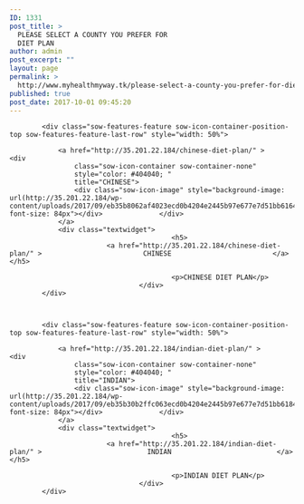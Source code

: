 ```yaml
---
ID: 1331
post_title: >
  PLEASE SELECT A COUNTY YOU PREFER FOR
  DIET PLAN
author: admin
post_excerpt: ""
layout: page
permalink: >
  http://www.myhealthmyway.tk/please-select-a-county-you-prefer-for-diet-plan/
published: true
post_date: 2017-10-01 09:45:20
---
```

<div id="pl-1331"  class="panel-layout" ><div id="pg-1331-0"  class="panel-grid panel-no-style" ><div id="pgc-1331-0-0"  class="panel-grid-cell"  data-weight="1" ><div id="panel-1331-0-0-0" class="so-panel widget widget_sow-features panel-first-child panel-last-child" data-index="0" data-style="{&quot;background_display&quot;:&quot;tile&quot;}" ><div class="so-widget-sow-features so-widget-sow-features-default-015a7d704d63">
<div class="sow-features-list sow-features-responsive">

			
			
			<div class="sow-features-feature sow-icon-container-position-top sow-features-feature-last-row" style="width: 50%">

				<a href="http://35.201.22.184/chinese-diet-plan/" >				<div
					class="sow-icon-container sow-container-none"
                    style="color: #404040; "
					title="CHINESE">
					<div class="sow-icon-image" style="background-image: url(http://35.201.22.184/wp-content/uploads/2017/09/eb35b8062af4023ecd0b4204e2445b97e677e7d51bb6164491_1920.png); font-size: 84px"></div>				</div>
				</a>
				<div class="textwidget">
											<h5>
							<a href="http://35.201.22.184/chinese-diet-plan/" >							CHINESE							</a>						</h5>
					
											<p>CHINESE DIET PLAN</p>					
									</div>
			</div>

		
			
			<div class="sow-features-feature sow-icon-container-position-top sow-features-feature-last-row" style="width: 50%">

				<a href="http://35.201.22.184/indian-diet-plan/" >				<div
					class="sow-icon-container sow-container-none"
                    style="color: #404040; "
					title="INDIAN">
					<div class="sow-icon-image" style="background-image: url(http://35.201.22.184/wp-content/uploads/2017/09/eb35b30b2ffc063ecd0b4204e2445b97e677e7d51bb6184593_1920.png); font-size: 84px"></div>				</div>
				</a>
				<div class="textwidget">
											<h5>
							<a href="http://35.201.22.184/indian-diet-plan/" >							INDIAN							</a>						</h5>
					
											<p>INDIAN DIET PLAN</p>					
									</div>
			</div>

			
</div>
</div></div></div></div></div>
